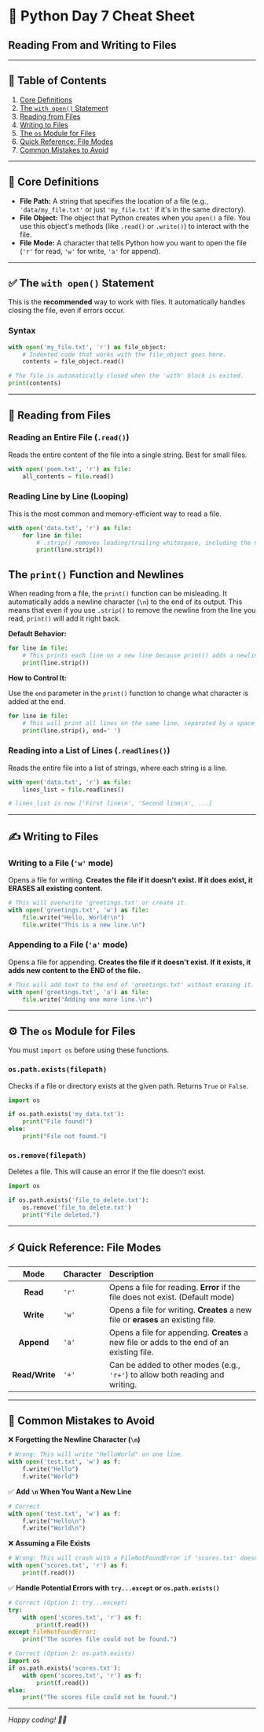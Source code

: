 # 🐍 Python Day 7 Cheat Sheet
## Reading From and Writing to Files

---

## 📝 Table of Contents
1. [Core Definitions](#-core-definitions)
2. [The `with open()` Statement](#-the-with-open-statement)
3. [Reading from Files](#-reading-from-files)
4. [Writing to Files](#-writing-to-files)
5. [The `os` Module for Files](#-the-os-module-for-files)
6. [Quick Reference: File Modes](#-quick-reference-file-modes)
7. [Common Mistakes to Avoid](#-common-mistakes-to-avoid)

---

## 🧠 Core Definitions

* **File Path:** A string that specifies the location of a file (e.g., `'data/my_file.txt'` or just `'my_file.txt'` if it's in the same directory).
* **File Object:** The object that Python creates when you `open()` a file. You use this object's methods (like `.read()` or `.write()`) to interact with the file.
* **File Mode:** A character that tells Python how you want to open the file (`'r'` for read, `'w'` for write, `'a'` for append).

---

## ✅ The `with open()` Statement

This is the **recommended** way to work with files. It automatically handles closing the file, even if errors occur.

### Syntax
```python
with open('my_file.txt', 'r') as file_object:
    # Indented code that works with the file_object goes here.
    contents = file_object.read()

# The file is automatically closed when the 'with' block is exited.
print(contents)
```

---

## 📖 Reading from Files

### Reading an Entire File (`.read()`)
Reads the entire content of the file into a single string. Best for small files.
```python
with open('poem.txt', 'r') as file:
    all_contents = file.read()
```

### Reading Line by Line (Looping)
This is the most common and memory-efficient way to read a file.
```python
with open('data.txt', 'r') as file:
    for line in file:
        # .strip() removes leading/trailing whitespace, including the newline character
        print(line.strip())
```

## The `print()` Function and Newlines

When reading from a file, the `print()` function can be misleading. It automatically adds a newline character (`\n`) to the end of its output. This means that even if you use `.strip()` to remove the newline from the line you read, `print()` will add it right back.

**Default Behavior:**

```python
for line in file:
    # This prints each line on a new line because print() adds a newline
    print(line.strip())
```

**How to Control It:**

Use the `end` parameter in the `print()` function to change what character is added at the end.

```python
for line in file:
    # This will print all lines on the same line, separated by a space
    print(line.strip(), end=' ')
```

### Reading into a List of Lines (`.readlines()`)
Reads the entire file into a list of strings, where each string is a line.
```python
with open('data.txt', 'r') as file:
    lines_list = file.readlines()

# lines_list is now ['First line\n', 'Second line\n', ...]
```

---

## ✍️ Writing to Files

### Writing to a File (`'w'` mode)
Opens a file for writing. **Creates the file if it doesn't exist. If it does exist, it ERASES all existing content.**
```python
# This will overwrite 'greetings.txt' or create it.
with open('greetings.txt', 'w') as file:
    file.write("Hello, World!\n")
    file.write("This is a new line.\n")
```

### Appending to a File (`'a'` mode)
Opens a file for appending. **Creates the file if it doesn't exist. If it exists, it adds new content to the END of the file.**
```python
# This will add text to the end of 'greetings.txt' without erasing it.
with open('greetings.txt', 'a') as file:
    file.write("Adding one more line.\n")
```

---

## ⚙️ The `os` Module for Files

You must `import os` before using these functions.

### `os.path.exists(filepath)`
Checks if a file or directory exists at the given path. Returns `True` or `False`.
```python
import os

if os.path.exists('my_data.txt'):
    print("File found!")
else:
    print("File not found.")
```

### `os.remove(filepath)`
Deletes a file. This will cause an error if the file doesn't exist.
```python
import os

if os.path.exists('file_to_delete.txt'):
    os.remove('file_to_delete.txt')
    print("File deleted.")
```

---

## ⚡ Quick Reference: File Modes

| Mode | Character | Description |
| :--: | :--- | :--- |
| **Read** | `'r'` | Opens a file for reading. **Error** if the file does not exist. (Default mode) |
| **Write** | `'w'` | Opens a file for writing. **Creates** a new file or **erases** an existing file. |
| **Append**| `'a'` | Opens a file for appending. **Creates** a new file or adds to the end of an existing file. |
| **Read/Write**| `'+'` | Can be added to other modes (e.g., `'r+'`) to allow both reading and writing. |

---

## 🎯 Common Mistakes to Avoid

❌ **Forgetting the Newline Character (`\n`)**
```python
# Wrong: This will write "HelloWorld" on one line.
with open('test.txt', 'w') as f:
    f.write("Hello")
    f.write("World")
```
✅ **Add `\n` When You Want a New Line**
```python
# Correct
with open('test.txt', 'w') as f:
    f.write("Hello\n")
    f.write("World\n")
```

❌ **Assuming a File Exists**
```python
# Wrong: This will crash with a FileNotFoundError if 'scores.txt' doesn't exist.
with open('scores.txt', 'r') as f:
    print(f.read())
```
✅ **Handle Potential Errors with `try...except` or `os.path.exists()`**
```python
# Correct (Option 1: try...except)
try:
    with open('scores.txt', 'r') as f:
        print(f.read())
except FileNotFoundError:
    print("The scores file could not be found.")

# Correct (Option 2: os.path.exists)
import os
if os.path.exists('scores.txt'):
    with open('scores.txt', 'r') as f:
        print(f.read())
else:
    print("The scores file could not be found.")
```

---

*Happy coding! 🐍✨*
